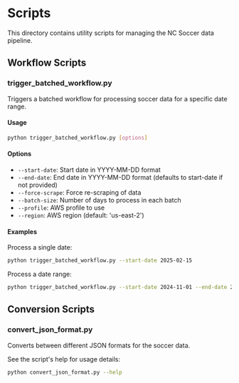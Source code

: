 # Scripts

This directory contains utility scripts for managing the NC Soccer data pipeline.

## Workflow Scripts

### trigger_batched_workflow.py

Triggers a batched workflow for processing soccer data for a specific date range.

#### Usage

```bash
python trigger_batched_workflow.py [options]
```

#### Options

- `--start-date`: Start date in YYYY-MM-DD format
- `--end-date`: End date in YYYY-MM-DD format (defaults to start-date if not provided)
- `--force-scrape`: Force re-scraping of data
- `--batch-size`: Number of days to process in each batch
- `--profile`: AWS profile to use
- `--region`: AWS region (default: 'us-east-2')

#### Examples

Process a single date:
```bash
python trigger_batched_workflow.py --start-date 2025-02-15
```

Process a date range:
```bash
python trigger_batched_workflow.py --start-date 2024-11-01 --end-date 2024-11-30
```

## Conversion Scripts

### convert_json_format.py

Converts between different JSON formats for the soccer data.

See the script's help for usage details:
```bash
python convert_json_format.py --help
```